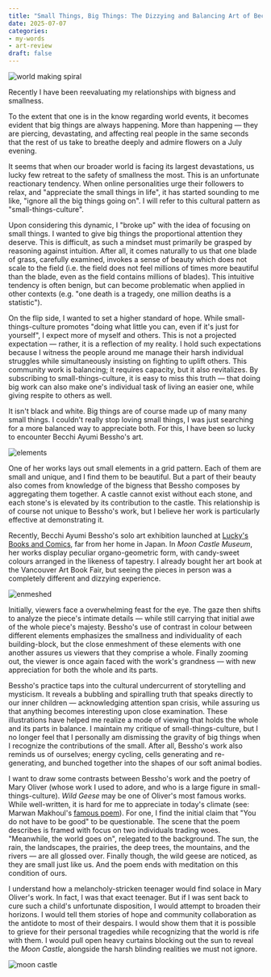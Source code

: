```yaml
---
title: "Small Things, Big Things: The Dizzying and Balancing Art of Becchi Ayumi Bessho"
date: 2025-07-07
categories: 
- my-words
- art-review
draft: false
---
```


![world making spiral](/posts/2025-07-07_small-things-big-things/world-making-spiral.jpg)

<!--more-->

Recently I have been reevaluating my relationships with bigness and smallness.

To the extent that one is in the know regarding world events, it becomes evident that big things are always happening. More than happening — they are piercing, devastating, and affecting real people in the same seconds that the rest of us take to breathe deeply and admire flowers on a July evening.

It seems that when our broader world is facing its largest devastations, us lucky few retreat to the safety of smallness the most. This is an unfortunate reactionary tendency. When online personalities urge their followers to relax, and "appreciate the small things in life", it has started sounding to me like, "ignore all the big things going on". I will refer to this cultural pattern as "small-things-culture".

Upon considering this dynamic, I "broke up" with the idea of focusing on small things. I wanted to give big things the proportional attention they deserve. This is difficult, as such a mindset must primarily be grasped by reasoning against intuition. After all, it comes naturally to us that one blade of grass, carefully examined, invokes a sense of beauty which does not scale to the field (i.e. the field does not feel millions of times more beautiful than the blade, even as the field contains millions of blades). This intuitive tendency is often benign, but can become problematic when applied in other contexts (e.g. "one death is a tragedy, one million deaths is a statistic"). 

On the flip side, I wanted to set a higher standard of hope. While small-things-culture promotes "doing what little you can, even if it's just for yourself", I expect more of myself and others. This is not a projected expectation — rather, it is a reflection of my reality. I hold such expectations because I witness the people around me manage their harsh individual struggles while simultaneously insisting on fighting to uplift others. This community work is balancing; it requires capacity, but it also revitalizes. By subscribing to small-things-culture, it is easy to miss this truth — that doing big work can also make one's individual task of living an easier one, while giving respite to others as well. 

It isn't black and white. Big things are of course made up of many many small things. I couldn't really stop loving small things, I was just searching for a more balanced way to appreciate both. For this, I have been so lucky to encounter Becchi Ayumi Bessho's art. 

![elements](/posts/2025-07-07_small-things-big-things/elements.jpg)

One of her works lays out small elements in a grid pattern. Each of them are small and unique, and I find them to be beautiful. But a part of their beauty also comes from knowledge of the bigness that Bessho composes by aggregating them together. A castle cannot exist without each stone, and each stone's is elevated by its contribution to the castle. This relationship is of course not unique to Bessho's work, but I believe her work is particularly effective at demonstrating it. 

Recently, Becchi Ayumi Bessho's solo art exhibition launched at [Lucky's Books and Comics](https://luckys.ca/), far from her home in Japan. In *Moon Castle Museum*, her works display peculiar organo-geometric form, with candy-sweet colours arranged in the likeness of tapestry. I already bought her art book at the Vancouver Art Book Fair, but seeing the pieces in person was a completely different and dizzying experience.

![enmeshed](/posts/2025-07-07_small-things-big-things/enmeshed.jpg)

Initially, viewers face a overwhelming feast for the eye. The gaze then shifts to analyze the piece's intimate details — while still carrying that initial awe of the whole piece's majesty. Bessho's use of contrast in colour between different elements emphasizes the smallness and individuality of each building-block, but the close enmeshment of these elements with one another assures us viewers that they comprise a whole. Finally zooming out, the viewer is once again faced with the work's grandness — with new appreciation for both the whole and its parts.

Bessho's practice taps into the cultural undercurrent of storytelling and mysticism. It reveals a bubbling and spiralling truth that speaks directly to our inner children — acknowledging attention span crisis, while assuring us that anything becomes interesting upon close examination. These illustrations have helped me realize a mode of viewing that holds the whole and its parts in balance. I maintain my critique of small-things-culture, but I no longer feel that I personally am dismissing the gravity of big things when I recognize the contributions of the small. After all, Bessho's work also reminds us of ourselves; energy cycling, cells generating and re-generating, and bunched together into the shapes of our soft animal bodies. 

I want to draw some contrasts between Bessho's work and the poetry of Mary Oliver (whose work I used to adore, and who is a large figure in small-things-culture). *Wild Geese* may be one of Oliver's most famous works. While well-written, it is hard for me to appreciate in today's climate (see: Marwan Makhoul's [famous poem](https://www.goodreads.com/quotes/12040969-in-order-for-me-to-write-poetry-that-isn-t-political)). For one, I find the initial claim that "You do not have to be good" to be questionable. The scene that the poem describes is framed with focus on two individuals trading woes. "Meanwhile, the world goes on", relegated to the background. The sun, the rain, the landscapes, the prairies, the deep trees, the mountains, and the rivers — are all glossed over. Finally though, the wild geese are noticed, as they are small just like us. And the poem ends with meditation on this condition of ours.

I understand how a melancholy-stricken teenager would find solace in Mary Oliver's work. In fact, I was that exact teenager. But if I was sent back to cure such a child's unfortunate disposition, I would attempt to broaden their horizons. I would tell them stories of hope and community collaboration as the antidote to most of their despairs. I would show them that it is possible to grieve for their personal tragedies while recognizing that the world is rife with them. I would pull open heavy curtains blocking out the sun to reveal the *Moon Castle*, alongside the harsh blinding realities we must not ignore. 

![moon castle](/posts/2025-07-07_small-things-big-things/moon-castle.jpg)